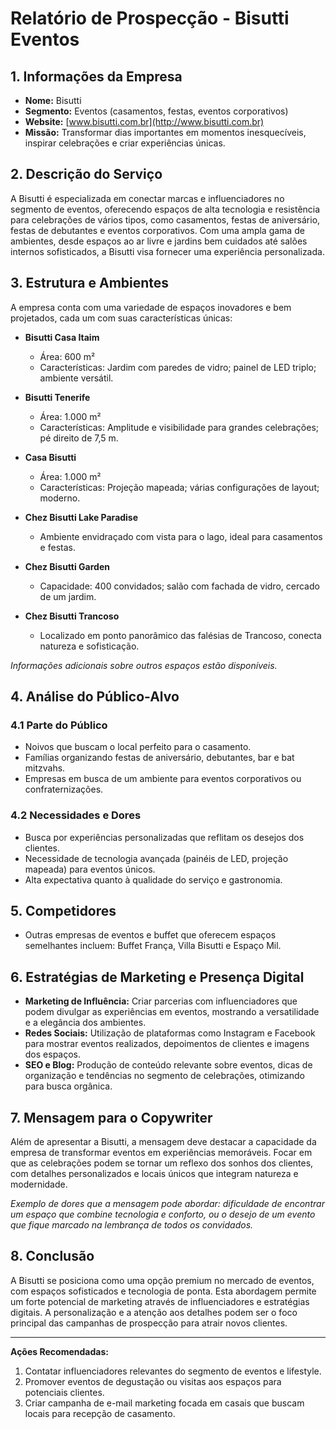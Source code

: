 # Relatório de Prospecção - Bisutti Eventos

## 1. Informações da Empresa
- **Nome:** Bisutti
- **Segmento:** Eventos (casamentos, festas, eventos corporativos)
- **Website:** [www.bisutti.com.br](http://www.bisutti.com.br)
- **Missão:** Transformar dias importantes em momentos inesquecíveis, inspirar celebrações e criar experiências únicas.

## 2. Descrição do Serviço
A Bisutti é especializada em conectar marcas e influenciadores no segmento de eventos, oferecendo espaços de alta tecnologia e resistência para celebrações de vários tipos, como casamentos, festas de aniversário, festas de debutantes e eventos corporativos. Com uma ampla gama de ambientes, desde espaços ao ar livre e jardins bem cuidados até salões internos sofisticados, a Bisutti visa fornecer uma experiência personalizada.

## 3. Estrutura e Ambientes
A empresa conta com uma variedade de espaços inovadores e bem projetados, cada um com suas características únicas:

- **Bisutti Casa Itaim**
  - Área: 600 m²
  - Características: Jardim com paredes de vidro; painel de LED triplo; ambiente versátil.
  
- **Bisutti Tenerife**
  - Área: 1.000 m²
  - Características: Amplitude e visibilidade para grandes celebrações; pé direito de 7,5 m.
  
- **Casa Bisutti**
  - Área: 1.000 m²
  - Características: Projeção mapeada; várias configurações de layout; moderno.
  
- **Chez Bisutti Lake Paradise**
  - Ambiente envidraçado com vista para o lago, ideal para casamentos e festas.
  
- **Chez Bisutti Garden**
  - Capacidade: 400 convidados; salão com fachada de vidro, cercado de um jardim.
  
- **Chez Bisutti Trancoso**
  - Localizado em ponto panorâmico das falésias de Trancoso, conecta natureza e sofisticação.

*Informações adicionais sobre outros espaços estão disponíveis.*

## 4. Análise do Público-Alvo
### 4.1 Parte do Público
- Noivos que buscam o local perfeito para o casamento.
- Famílias organizando festas de aniversário, debutantes, bar e bat mitzvahs.
- Empresas em busca de um ambiente para eventos corporativos ou confraternizações.

### 4.2 Necessidades e Dores
- Busca por experiências personalizadas que reflitam os desejos dos clientes.
- Necessidade de tecnologia avançada (painéis de LED, projeção mapeada) para eventos únicos.
- Alta expectativa quanto à qualidade do serviço e gastronomia.

## 5. Competidores
- Outras empresas de eventos e buffet que oferecem espaços semelhantes incluem: Buffet França, Villa Bisutti e Espaço Mil.

## 6. Estratégias de Marketing e Presença Digital
- **Marketing de Influência:** Criar parcerias com influenciadores que podem divulgar as experiências em eventos, mostrando a versatilidade e a elegância dos ambientes.
- **Redes Sociais:** Utilização de plataformas como Instagram e Facebook para mostrar eventos realizados, depoimentos de clientes e imagens dos espaços.
- **SEO e Blog:** Produção de conteúdo relevante sobre eventos, dicas de organização e tendências no segmento de celebrações, otimizando para busca orgânica.

## 7. Mensagem para o Copywriter
Além de apresentar a Bisutti, a mensagem deve destacar a capacidade da empresa de transformar eventos em experiências memoráveis. Focar em que as celebrações podem se tornar um reflexo dos sonhos dos clientes, com detalhes personalizados e locais únicos que integram natureza e modernidade.

*Exemplo de dores que a mensagem pode abordar: dificuldade de encontrar um espaço que combine tecnologia e conforto, ou o desejo de um evento que fique marcado na lembrança de todos os convidados.*

## 8. Conclusão
A Bisutti se posiciona como uma opção premium no mercado de eventos, com espaços sofisticados e tecnologia de ponta. Esta abordagem permite um forte potencial de marketing através de influenciadores e estratégias digitais. A personalização e a atenção aos detalhes podem ser o foco principal das campanhas de prospecção para atrair novos clientes.

---

**Ações Recomendadas:**
1. Contatar influenciadores relevantes do segmento de eventos e lifestyle.
2. Promover eventos de degustação ou visitas aos espaços para potenciais clientes.
3. Criar campanha de e-mail marketing focada em casais que buscam locais para recepção de casamento.